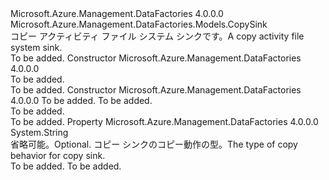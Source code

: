 <Type Name="FileSystemSink" FullName="Microsoft.Azure.Management.DataFactories.Models.FileSystemSink">
  <TypeSignature Language="C#" Value="public class FileSystemSink : Microsoft.Azure.Management.DataFactories.Models.CopySink" />
  <TypeSignature Language="ILAsm" Value=".class public auto ansi beforefieldinit FileSystemSink extends Microsoft.Azure.Management.DataFactories.Models.CopySink" />
  <TypeSignature Language="DocId" Value="T:Microsoft.Azure.Management.DataFactories.Models.FileSystemSink" />
  <TypeSignature Language="VB.NET" Value="Public Class FileSystemSink&#xA;Inherits CopySink" />
  <TypeSignature Language="F#" Value="type FileSystemSink = class&#xA;    inherit CopySink" />
  <AssemblyInfo>
    <AssemblyName>Microsoft.Azure.Management.DataFactories</AssemblyName>
    <AssemblyVersion>4.0.0.0</AssemblyVersion>
  </AssemblyInfo>
  <Base>
    <BaseTypeName>Microsoft.Azure.Management.DataFactories.Models.CopySink</BaseTypeName>
  </Base>
  <Interfaces />
  <Docs>
    <summary>
            <span data-ttu-id="b0180-101">コピー アクティビティ ファイル システム シンクです。</span><span class="sxs-lookup"><span data-stu-id="b0180-101">A copy activity file system sink.</span></span>
            </summary>
    <remarks>To be added.</remarks>
  </Docs>
  <Members>
    <Member MemberName=".ctor">
      <MemberSignature Language="C#" Value="public FileSystemSink ();" />
      <MemberSignature Language="ILAsm" Value=".method public hidebysig specialname rtspecialname instance void .ctor() cil managed" />
      <MemberSignature Language="DocId" Value="M:Microsoft.Azure.Management.DataFactories.Models.FileSystemSink.#ctor" />
      <MemberSignature Language="VB.NET" Value="Public Sub New ()" />
      <MemberType>Constructor</MemberType>
      <AssemblyInfo>
        <AssemblyName>Microsoft.Azure.Management.DataFactories</AssemblyName>
        <AssemblyVersion>4.0.0.0</AssemblyVersion>
      </AssemblyInfo>
      <Parameters />
      <Docs>
        <summary>To be added.</summary>
        <remarks>To be added.</remarks>
      </Docs>
    </Member>
    <Member MemberName=".ctor">
      <MemberSignature Language="C#" Value="public FileSystemSink (int writeBatchSize, TimeSpan writeBatchTimeout);" />
      <MemberSignature Language="ILAsm" Value=".method public hidebysig specialname rtspecialname instance void .ctor(int32 writeBatchSize, valuetype System.TimeSpan writeBatchTimeout) cil managed" />
      <MemberSignature Language="DocId" Value="M:Microsoft.Azure.Management.DataFactories.Models.FileSystemSink.#ctor(System.Int32,System.TimeSpan)" />
      <MemberSignature Language="VB.NET" Value="Public Sub New (writeBatchSize As Integer, writeBatchTimeout As TimeSpan)" />
      <MemberSignature Language="F#" Value="new Microsoft.Azure.Management.DataFactories.Models.FileSystemSink : int * TimeSpan -&gt; Microsoft.Azure.Management.DataFactories.Models.FileSystemSink" Usage="new Microsoft.Azure.Management.DataFactories.Models.FileSystemSink (writeBatchSize, writeBatchTimeout)" />
      <MemberType>Constructor</MemberType>
      <AssemblyInfo>
        <AssemblyName>Microsoft.Azure.Management.DataFactories</AssemblyName>
        <AssemblyVersion>4.0.0.0</AssemblyVersion>
      </AssemblyInfo>
      <Parameters>
        <Parameter Name="writeBatchSize" Type="System.Int32" />
        <Parameter Name="writeBatchTimeout" Type="System.TimeSpan" />
      </Parameters>
      <Docs>
        <param name="writeBatchSize">To be added.</param>
        <param name="writeBatchTimeout">To be added.</param>
        <summary>To be added.</summary>
        <remarks>To be added.</remarks>
      </Docs>
    </Member>
    <Member MemberName="CopyBehavior">
      <MemberSignature Language="C#" Value="public string CopyBehavior { get; set; }" />
      <MemberSignature Language="ILAsm" Value=".property instance string CopyBehavior" />
      <MemberSignature Language="DocId" Value="P:Microsoft.Azure.Management.DataFactories.Models.FileSystemSink.CopyBehavior" />
      <MemberSignature Language="VB.NET" Value="Public Property CopyBehavior As String" />
      <MemberSignature Language="F#" Value="member this.CopyBehavior : string with get, set" Usage="Microsoft.Azure.Management.DataFactories.Models.FileSystemSink.CopyBehavior" />
      <MemberType>Property</MemberType>
      <AssemblyInfo>
        <AssemblyName>Microsoft.Azure.Management.DataFactories</AssemblyName>
        <AssemblyVersion>4.0.0.0</AssemblyVersion>
      </AssemblyInfo>
      <ReturnValue>
        <ReturnType>System.String</ReturnType>
      </ReturnValue>
      <Docs>
        <summary>
            <span data-ttu-id="b0180-102">省略可能。</span><span class="sxs-lookup"><span data-stu-id="b0180-102">Optional.</span></span> <span data-ttu-id="b0180-103">コピー シンクのコピー動作の型。</span><span class="sxs-lookup"><span data-stu-id="b0180-103">The type of copy behavior for copy sink.</span></span>
            <see cref="T:Microsoft.Azure.Management.DataFactories.Models.CopyBehaviorType" /></summary>
        <value>To be added.</value>
        <remarks>To be added.</remarks>
      </Docs>
    </Member>
  </Members>
</Type>